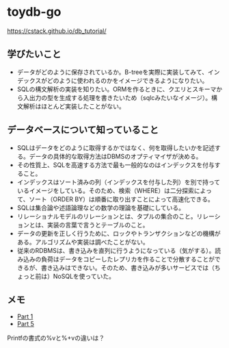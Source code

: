 # toydb-go

https://cstack.github.io/db_tutorial/

## 学びたいこと

- データがどのように保存されているか。B-treeを実際に実装してみて、インデックスがどのように使われるのかをイメージできるようになりたい。
- SQLの構文解析の実装を知りたい。ORMを作るときに、クエリとスキーマから入出力の型を生成する処理を書きたいため（sqlcみたいなイメージ）。構文解析はほとんど実装したことがない。

## データベースについて知っていること

- SQLはデータをどのように取得するかではなく、何を取得したいかを記述する。データの具体的な取得方法はDBMSのオプティマイザが決める。
- その性質上、SQLを高速する方法で最も一般的なのはインデックスを付与すること。
- インデックスはソート済みの列（インデックスを付与した列）を別で持っているイメージをしている。そのため、検索（WHERE）は二分探索によって、ソート（ORDER BY）は順番に取り出すことによって高速化できる。
- SQLは集合論や述語論理などの数学の理論を基礎にしている。
- リレーショナルモデルのリレーションとは、タプルの集合のこと。リレーションとは、実装の言葉で言うとテーブルのこと。
- データの更新を正しく行うために、ロックやトランザクションなどの機構がある。アルゴリズムや実装は調べたことがない。
- 従来のRDBMSは、書き込みを直列に行うようになっている（気がする）。読み込みの負荷はデータをコピーしたレプリカを作ることで分散することができるが、書き込みはできない。そのため、書き込みが多いサービスでは（ちょっと前は）NoSQLを使っていた。

## メモ

- [Part 1](./part1.md)
- [Part 5](./part5.md)

Printfの書式の%vと%+vの違いは？